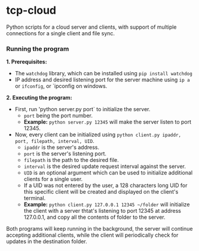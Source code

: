 # tcp-cloud

Python scripts for a cloud server and clients, with support of multiple connections for a single client and file sync.

### Running the program

**1. Prerequisites:**
  - The `watchdog` library, which can be installed using `pip install watchdog`
  - IP address and desired listening port for the server machine using `ip a` or `ifconfig`, or `ipconfig on windows.

**2. Executing the program:**
  - First, run 'python server.py port` to initialize the server.
    - `port` being the port number.
    - **Example:** `python server.py 12345` will make the server listen to port 12345.
  - Now, every client can be initialized using `python client.py ipaddr, port, filepath, interval, UID`.
    - `ipaddr` is the server's address.
    - `port` is the server's listening port.
    - `filepath` is the path to the desired file.
    - `interval` is the desired update request interval against the server.
    - `UID` is an optional argument which can be used to initialize additional clients for a single user.
    - If a UID was not entered by the user, a 128 characters long UID for this specific client will be created and displayed on the client's terminal.
    - **Example:** `python client.py 127.0.0.1 12345 ~/folder` will initialize the client with a server thtat's listening to port 12345 at address 127.0.0.1, and copy all the contents of folder to the server.

  Both programs will keep running in the background, the server will continue accepting additional clients, while the client will periodically check for updates in the destination folder.
